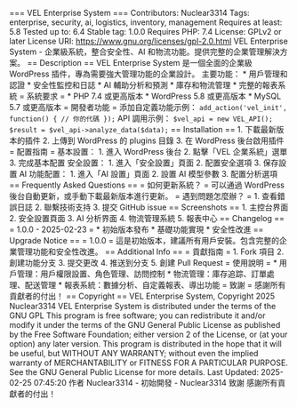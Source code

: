 === VEL Enterprise System === Contributors: Nuclear3314 Tags: enterprise, security, ai, logistics, inventory, management Requires at least: 5.8 Tested up to: 6.4 Stable tag: 1.0.0 Requires PHP: 7.4 License: GPLv2 or later License URI: https://www.gnu.org/licenses/gpl-2.0.html VEL Enterprise System - 企業級系統，整合安全性、AI 和物流功能。提供完整的企業管理解決方案。 == Description == VEL Enterprise System 是一個全面的企業級 WordPress 插件，專為需要強大管理功能的企業設計。 主要功能： * 用戶管理和認證 * 安全性監控和日誌 * AI 輔助分析和預測 * 庫存和物流管理 * 完整的報表系統 = 系統要求 = * PHP 7.4 或更高版本 * WordPress 5.8 或更高版本 * MySQL 5.7 或更高版本 = 開發者功能 = 添加自定義功能示例： ` add_action('vel_init', function() { // 你的代碼 }); ` API 調用示例： ` $vel_api = new VEL_API(); $result = $vel_api->analyze_data($data); ` == Installation == 1. 下載最新版本的插件 2. 上傳到 WordPress 的 plugins 目錄 3. 在 WordPress 後台啟用插件 = 配置指南 = 基本設置： 1. 進入 WordPress 後台 2. 點擊「VEL 企業系統」選單 3. 完成基本配置 安全設置： 1. 進入「安全設置」頁面 2. 配置安全選項 3. 保存設置 AI 功能配置： 1. 進入「AI 設置」頁面 2. 設置 AI 模型參數 3. 配置分析選項 == Frequently Asked Questions == = 如何更新系統？ = 可以通過 WordPress 後台自動更新，或手動下載最新版本進行更新。 = 遇到問題怎麼辦？ = 1. 查看錯誤日誌 2. 聯繫技術支持 3. 提交 GitHub issue == Screenshots == 1. 主控台界面 2. 安全設置頁面 3. AI 分析界面 4. 物流管理系統 5. 報表中心 == Changelog == = 1.0.0 - 2025-02-23 = * 初始版本發布 * 基礎功能實現 * 安全性改進 == Upgrade Notice == = 1.0.0 = 這是初始版本，建議所有用戶安裝。包含完整的企業管理功能和安全性改進。 == Additional Info == = 貢獻指南 = 1. Fork 項目 2. 創建功能分支 3. 提交更改 4. 推送到分支 5. 創建 Pull Request = 使用說明 = * 用戶管理：用戶權限設置、角色管理、訪問控制 * 物流管理：庫存追踪、訂單處理、配送管理 * 報表系統：數據分析、自定義報表、導出功能 = 致謝 = 感謝所有貢獻者的付出！ == Copyright == VEL Enterprise System, Copyright 2025 Nuclear3314 VEL Enterprise System is distributed under the terms of the GNU GPL This program is free software; you can redistribute it and/or modify it under the terms of the GNU General Public License as published by the Free Software Foundation; either version 2 of the License, or (at your option) any later version. This program is distributed in the hope that it will be useful, but WITHOUT ANY WARRANTY; without even the implied warranty of MERCHANTABILITY or FITNESS FOR A PARTICULAR PURPOSE. See the GNU General Public License for more details. Last Updated: 2025-02-25 07:45:20
作者
Nuclear3314 - 初始開發 - Nuclear3314 
致謝
感謝所有貢獻者的付出！
